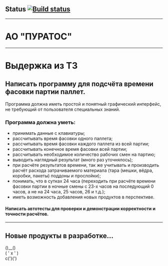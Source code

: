 ## Status [![Build status](https://ci.appveyor.com/api/projects/status/cvy67u3nt5u8rc5h/branch/main?svg=true)](https://ci.appveyor.com/project/SKS81/pallettime/branch/main)
***
# АО "ПУРАТОС"
***
# Выдержка из ТЗ
## Написать программу для подсчёта времени фасовки партии паллет.
Программа должна иметь простой и понятный графический интерфейс, не требующий от пользователя специальных знаний.
### Программа должна уметь:
- принимать данные с клавиатуры;
- рассчитывать время фасовки одного паллета;
- рассчитывать время фасовки каждого паллета из всей партии;
- рассчитывать конечное время фасовки всей партии;
- рассчитывать необходимое количество рабочих смен на партию;
- выводить наглядный результат (много раз уточнялось);
- при расчёте результатов времени, так же учитывать и производить расчёт расхода затрачиваемого материала (тара (мешки, вёдра, коробки, пакеты) поддоны и прослойки);
- понимать, что в сутках 24 часа (переходить при расчёте времени фасовки партии в ночные смены с 23-х часов на последующий 0 часов, а не на 24 часа, 25 часов, 26 и т.д.);
- иметь возможность добавления новых продуктов в перспективе.
#### Написать автотесты для проверки и демонстрации корректности и точности расчётов.
***
## Новые продукты в разработке...
()__()  
( ' x ' )  
c(')(')
